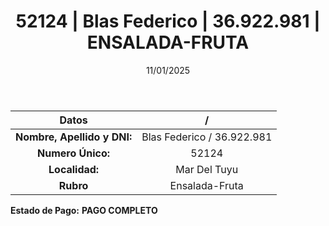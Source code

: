 ﻿---
title: 52124 | Blas Federico | 36.922.981 | ENSALADA-FRUTA
date: 11/01/2025
draft: false
tags: ['mar-del-tuyu', 'titular', 'ensalada-fruta']
---

|          **Datos**          |  /  |
|:---------------------------:|:---:|
| **Nombre, Apellido y DNI:** | Blas Federico / 36.922.981 |
|      **Numero Único:**      | 52124 |
|        **Localidad:**       | Mar Del Tuyu |
|          **Rubro**          | Ensalada-Fruta |

**Estado de Pago:** **PAGO COMPLETO**
